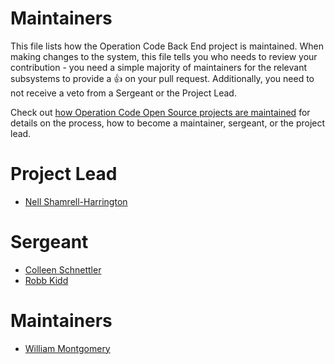 # Maintainers 

This file lists how the Operation Code Back End project is maintained. When making changes to the system, this file tells you who needs to review your contribution - you need a simple majority of maintainers for the relevant subsystems to provide a 👍 on your pull request. Additionally, you need to not receive a veto from a Sergeant or the Project Lead.

Check out [how Operation Code Open Source projects are maintained](https://github.com/OperationCode/START_HERE/blob/61cebc02875ef448679e1130d3a68ef2f855d6c4/open_source_maintenance_policy.md) for details on the process, how to become a maintainer, sergeant, or the project lead.

# Project Lead

* [Nell Shamrell-Harrington](http://www.github.com/nellshamrell)

# Sergeant

* [Colleen Schnettler](http://www.github.com/leenyburger)
* [Robb Kidd](http://www.github.com/robbkidd)

# Maintainers

* [William Montgomery](http://www.github.com/wimo7083)
